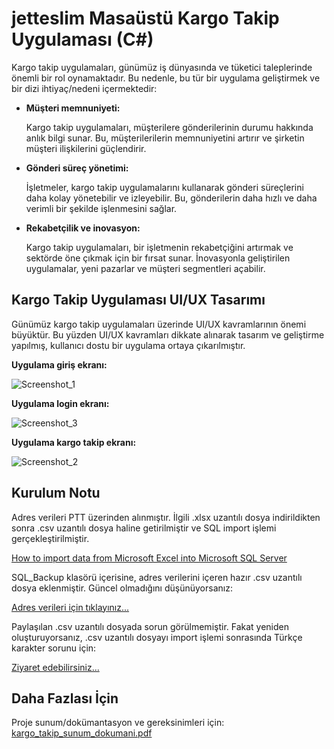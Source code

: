 # jetteslim Masaüstü Kargo Takip Uygulaması (C#)

Kargo takip uygulamaları, günümüz iş dünyasında ve tüketici taleplerinde önemli bir rol oynamaktadır. Bu nedenle, bu tür bir uygulama geliştirmek ve bir dizi ihtiyaç/nedeni içermektedir:

  * **Müşteri memnuniyeti:**

    Kargo takip uygulamaları, müşterilere gönderilerinin durumu hakkında anlık bilgi sunar. Bu, müşterilerilerin memnuniyetini artırır ve şirketin müşteri ilişkilerini güçlendirir.

  * **Gönderi süreç yönetimi:**

    İşletmeler, kargo takip uygulamalarını kullanarak gönderi süreçlerini daha kolay yönetebilir ve izleyebilir. Bu, gönderilerin daha hızlı ve daha verimli bir şekilde işlenmesini sağlar.
    
  * **Rekabetçilik ve inovasyon:**

    Kargo takip uygulamaları, bir işletmenin rekabetçiğini artırmak ve sektörde öne çıkmak için bir fırsat sunar. İnovasyonla geliştirilen uygulamalar, yeni pazarlar ve müşteri segmentleri açabilir.

## Kargo Takip Uygulaması UI/UX Tasarımı

Günümüz kargo takip uygulamaları üzerinde UI/UX kavramlarının önemi büyüktür. Bu yüzden UI/UX kavramları dikkate alınarak tasarım ve geliştirme yapılmış, kullanıcı dostu bir uygulama ortaya çıkarılmıştır.

**Uygulama giriş ekranı:**

![Screenshot_1](https://github.com/CanerCeylan/jetteslim-kargotakip-uygulamasi/assets/70045273/7563fb56-5fa6-4ca8-906c-6f6329a23653)

**Uygulama login ekranı:**

![Screenshot_3](https://github.com/CanerCeylan/jetteslim-kargotakip-uygulamasi/assets/70045273/b0412e89-92e1-49ce-b07f-83468e535e61)

**Uygulama kargo takip ekranı:**

![Screenshot_2](https://github.com/CanerCeylan/jetteslim-kargotakip-uygulamasi/assets/70045273/3bf1295b-da46-4a91-9a3e-3c958d64f2ba)

## Kurulum Notu

Adres verileri PTT üzerinden alınmıştır. İlgili .xlsx uzantılı dosya indirildikten sonra .csv uzantılı dosya haline getirilmiştir ve SQL import işlemi gerçekleştirilmiştir.

[How to import data from Microsoft Excel into Microsoft SQL Server](https://www.youtube.com/watch?v=JVP9frj2VSQ)

SQL_Backup klasörü içerisine, adres verilerini içeren hazır .csv uzantılı dosya eklenmiştir. Güncel olmadığını düşünüyorsanız:

[Adres verileri için tıklayınız...](https://postakodu.ptt.gov.tr/)

Paylaşılan .csv uzantılı dosyada sorun görülmemiştir. Fakat yeniden oluşturuyorsanız, .csv uzantılı dosyayı import işlemi sonrasında Türkçe karakter sorunu için:

[Ziyaret edebilirsiniz...](https://www.excel.web.tr/threads/excel-csv-tuerkce-karakter-duezeltme-coezuemue.153645/)

## Daha Fazlası İçin
Proje sunum/dokümantasyon ve gereksinimleri için: [kargo_takip_sunum_dokumani.pdf](https://github.com/CanerCeylan/jetteslim-kargotakip-uygulamasi/files/12783007/kargo_takip_sunum_dokumani.pdf)


